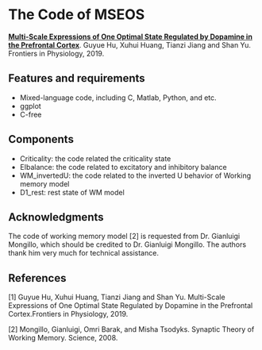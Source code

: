 # The Code of MSEOS
**[Multi-Scale Expressions of One Optimal State Regulated by Dopamine in the Prefrontal Cortex](https://www.frontiersin.org/articles/10.3389/fphys.2019.00113/full)**.
Guyue Hu, Xuhui Huang, Tianzi Jiang and Shan Yu. Frontiers in Physiology, 2019.

## Features and requirements 
- Mixed-language code, including C, Matlab, Python, and etc.
- ggplot
- C-free

## Components
- Criticality: the code related the criticality state
- EIbalance: the code related to excitatory and inhibitory balance
- WM_invertedU: the code related to the inverted U behavior of Working memory model
- D1_rest: rest state of WM model

## Acknowledgments
The code of working memory model [2] is requested from Dr. Gianluigi Mongillo, which should be credited to Dr. Gianluigi Mongillo. The authors thank him very much for technical assistance.

## References
[1] Guyue Hu, Xuhui Huang, Tianzi Jiang and Shan Yu. Multi-Scale Expressions of One Optimal State Regulated by Dopamine in the Prefrontal Cortex.Frontiers in Physiology, 2019.

[2] Mongillo, Gianluigi, Omri Barak, and Misha Tsodyks. Synaptic Theory of Working Memory. Science, 2008.
